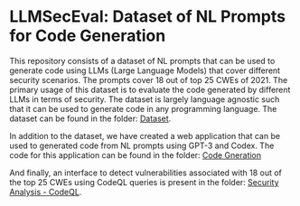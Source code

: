 # LLMSecEval: Dataset of NL Prompts for Code Generation

This repository consists of a dataset of NL prompts that can be used to generate code using LLMs (Large Language Models) that cover different security scenarios. The prompts cover 18 out of top 25 CWEs of 2021. The primary usage of this dataset is to evaluate the code generated by different LLMs in terms of security. The dataset is largely language agnostic such that it can be used to generate code in any programming language. The dataset can be found in the folder: [Dataset](https://github.com/tuhh-softsec/LLMSecEval/tree/main/Dataset).

In addition to the dataset, we have created a web application that can be used to generated code from NL prompts using GPT-3 and Codex. The code for this application can be found in the folder: [Code Gneration](https://github.com/tuhh-softsec/LLMSecEval/tree/main/Code%20Generation)

And finally, an interface to detect vulnerabilities associated with 18 out of the top 25 CWEs using CodeQL queries is present in the folder: [Security Analysis - CodeQL](https://github.com/tuhh-softsec/LLMSecEval/tree/main/Security%20Analysis%20-%20CodeQL).
